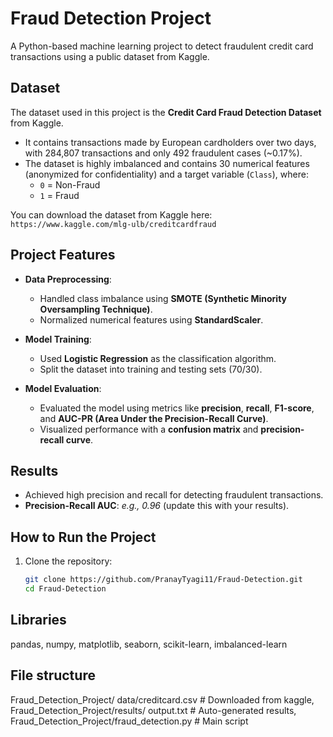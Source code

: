 # Fraud Detection Project 

A Python-based machine learning project to detect fraudulent credit card transactions using a public dataset from Kaggle.

## Dataset 

The dataset used in this project is the **Credit Card Fraud Detection Dataset** from Kaggle.

- It contains transactions made by European cardholders over two days, with 284,807 transactions and only 492 fraudulent cases (~0.17%).
- The dataset is highly imbalanced and contains 30 numerical features (anonymized for confidentiality) and a target variable (`Class`), where:
  - `0` = Non-Fraud
  - `1` = Fraud

You can download the dataset from Kaggle here:  
`https://www.kaggle.com/mlg-ulb/creditcardfraud`

## Project Features 

- **Data Preprocessing**:
  - Handled class imbalance using **SMOTE (Synthetic Minority Oversampling Technique)**.
  - Normalized numerical features using **StandardScaler**.

- **Model Training**:
  - Used **Logistic Regression** as the classification algorithm.
  - Split the dataset into training and testing sets (70/30).

- **Model Evaluation**:
  - Evaluated the model using metrics like **precision**, **recall**, **F1-score**, and **AUC-PR (Area Under the Precision-Recall Curve)**.
  - Visualized performance with a **confusion matrix** and **precision-recall curve**.

## Results 

- Achieved high precision and recall for detecting fraudulent transactions.
- **Precision-Recall AUC**: *e.g., 0.96* (update this with your results).

## How to Run the Project 

1. Clone the repository:
   ```bash
   git clone https://github.com/PranayTyagi11/Fraud-Detection.git
   cd Fraud-Detection

## Libraries

pandas, 
numpy, 
matplotlib, 
seaborn, 
scikit-learn, 
imbalanced-learn

## File structure

Fraud_Detection_Project/ data/creditcard.csv  # Downloaded from kaggle,   
Fraud_Detection_Project/results/ output.txt   # Auto-generated results,  
Fraud_Detection_Project/fraud_detection.py    # Main script 

